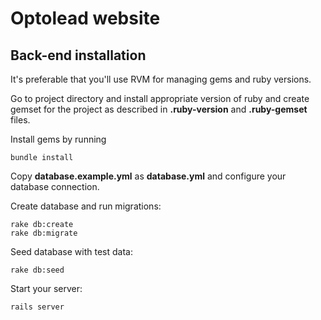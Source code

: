 # Optolead website

## Back-end installation

It's preferable that you'll use RVM for managing gems and ruby versions.

Go to project directory and install appropriate version of ruby and create gemset for the project as described in **.ruby-version** and **.ruby-gemset** files.

Install gems by running

    bundle install

Copy **database.example.yml** as **database.yml** and configure your database connection.

Create database and run migrations:

    rake db:create
    rake db:migrate

Seed database with test data:

    rake db:seed

Start your server:

    rails server